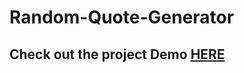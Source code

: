 # Random-Quote-Generator

## Check out the project Demo [HERE](http://codepen.io/MirPresT/full/jPXLRO)
